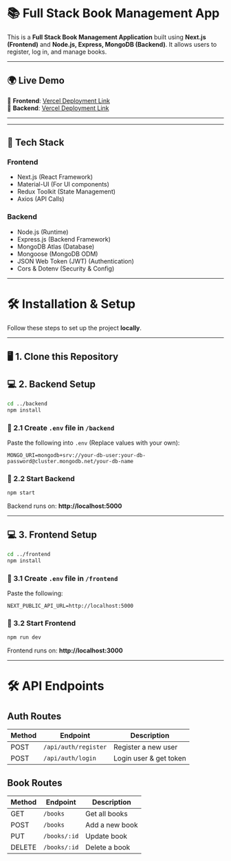 # 📚 Full Stack Book Management App

This is a **Full Stack Book Management Application** built using **Next.js (Frontend)** and **Node.js, Express, MongoDB (Backend)**. It allows users to register, log in, and manage books.

---

## 🌍 Live Demo
🔗 **Frontend**: [Vercel Deployment Link](https://megaminds-task-app.vercel.app)  
🔗 **Backend**: [Vercel Deployment Link](https://megaminds-task.vercel.app)

---

---

## 🚀 Tech Stack
### **Frontend**
- Next.js (React Framework)
- Material-UI (For UI components)
- Redux Toolkit (State Management)
- Axios (API Calls)

### **Backend**
- Node.js (Runtime)
- Express.js (Backend Framework)
- MongoDB Atlas (Database)
- Mongoose (MongoDB ODM)
- JSON Web Token (JWT) (Authentication)
- Cors & Dotenv (Security & Config)

---

# 🛠️ Installation & Setup
Follow these steps to set up the project **locally**.

---

## 🖥️ 1. Clone this Repository

## 💻 2. Backend Setup
```sh
cd ../backend
npm install
```

### 🔑 2.1 Create `.env` file in `/backend`
Paste the following into `.env` (Replace values with your own):
```env
MONGO_URI=mongodb+srv://your-db-user:your-db-password@cluster.mongodb.net/your-db-name
```

### 🚀 2.2 Start Backend
```sh
npm start
```
Backend runs on: **http://localhost:5000**

---

## 💻 3. Frontend Setup
```sh
cd ../frontend
npm install
```

### 🔑 3.1 Create `.env` file in `/frontend`
Paste the following:
```env
NEXT_PUBLIC_API_URL=http://localhost:5000
```

### 🚀 3.2 Start Frontend
```sh
npm run dev
```
Frontend runs on: **http://localhost:3000**

---

# 🛠️ API Endpoints
## **Auth Routes**
| Method | Endpoint | Description |
|--------|---------|-------------|
| POST   | `/api/auth/register` | Register a new user |
| POST   | `/api/auth/login` | Login user & get token |

## **Book Routes**
| Method | Endpoint | Description |
|--------|---------|-------------|
| GET    | `/books` | Get all books |
| POST   | `/books` | Add a new book |
| PUT   | `/books/:id` | Update book |
| DELETE | `/books/:id` | Delete a book |